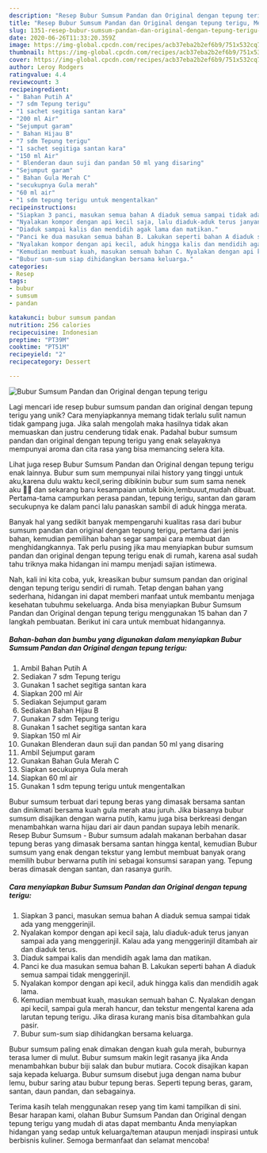 ```yaml
---
description: "Resep Bubur Sumsum Pandan dan Original dengan tepung terigu, Menggugah Selera"
title: "Resep Bubur Sumsum Pandan dan Original dengan tepung terigu, Menggugah Selera"
slug: 1351-resep-bubur-sumsum-pandan-dan-original-dengan-tepung-terigu-menggugah-selera
date: 2020-06-26T11:33:20.359Z
image: https://img-global.cpcdn.com/recipes/acb37eba2b2ef6b9/751x532cq70/bubur-sumsum-pandan-dan-original-dengan-tepung-terigu-foto-resep-utama.jpg
thumbnail: https://img-global.cpcdn.com/recipes/acb37eba2b2ef6b9/751x532cq70/bubur-sumsum-pandan-dan-original-dengan-tepung-terigu-foto-resep-utama.jpg
cover: https://img-global.cpcdn.com/recipes/acb37eba2b2ef6b9/751x532cq70/bubur-sumsum-pandan-dan-original-dengan-tepung-terigu-foto-resep-utama.jpg
author: Leroy Rodgers
ratingvalue: 4.4
reviewcount: 3
recipeingredient:
- " Bahan Putih A"
- "7 sdm Tepung terigu"
- "1 sachet segitiga santan kara"
- "200 ml Air"
- "Sejumput garam"
- " Bahan Hijau B"
- "7 sdm Tepung terigu"
- "1 sachet segitiga santan kara"
- "150 ml Air"
- " Blenderan daun suji dan pandan 50 ml yang disaring"
- "Sejumput garam"
- " Bahan Gula Merah C"
- "secukupnya Gula merah"
- "60 ml air"
- "1 sdm tepung terigu untuk mengentalkan"
recipeinstructions:
- "Siapkan 3 panci, masukan semua bahan A diaduk semua sampai tidak ada yang menggerinjil."
- "Nyalakan kompor dengan api kecil saja, lalu diaduk-aduk terus janyan sampai ada yang menggerinjil. Kalau ada yang menggerinjil ditambah air dan diaduk terus."
- "Diaduk sampai kalis dan mendidih agak lama dan matikan."
- "Panci ke dua masukan semua bahan B. Lakukan seperti bahan A diaduk semua sampai tidak menggerinjil."
- "Nyalakan kompor dengan api kecil, aduk hingga kalis dan mendidih agak lama."
- "Kemudian membuat kuah, masukan semuah bahan C. Nyalakan dengan api kecil, sampai gula merah hancur, dan tekstur mengental karena ada larutan tepung terigu. Jika dirasa kurang manis bisa ditambahkan gula pasir."
- "Bubur sum-sum siap dihidangkan bersama keluarga."
categories:
- Resep
tags:
- bubur
- sumsum
- pandan

katakunci: bubur sumsum pandan 
nutrition: 256 calories
recipecuisine: Indonesian
preptime: "PT39M"
cooktime: "PT51M"
recipeyield: "2"
recipecategory: Dessert

---
```



![Bubur Sumsum Pandan dan Original dengan tepung terigu](https://img-global.cpcdn.com/recipes/acb37eba2b2ef6b9/751x532cq70/bubur-sumsum-pandan-dan-original-dengan-tepung-terigu-foto-resep-utama.jpg)

Lagi mencari ide resep bubur sumsum pandan dan original dengan tepung terigu yang unik? Cara menyiapkannya memang tidak terlalu sulit namun tidak gampang juga. Jika salah mengolah maka hasilnya tidak akan memuaskan dan justru cenderung tidak enak. Padahal bubur sumsum pandan dan original dengan tepung terigu yang enak selayaknya mempunyai aroma dan cita rasa yang bisa memancing selera kita.

Lihat juga resep Bubur Sumsum Pandan dan Original dengan tepung terigu enak lainnya. Bubur sum sum mempunyai nilai history yang tinggi untuk aku,karena dulu waktu kecil,sering dibikinin bubur sum sum sama nenek aku 🥺✨ dan sekarang baru kesampaian untuk bikin,lembuuut,mudah dibuat. Pertama-tama campurkan perasa pandan, tepung terigu, santan dan garam secukupnya ke dalam panci lalu panaskan sambil di aduk hingga merata.

Banyak hal yang sedikit banyak mempengaruhi kualitas rasa dari bubur sumsum pandan dan original dengan tepung terigu, pertama dari jenis bahan, kemudian pemilihan bahan segar sampai cara membuat dan menghidangkannya. Tak perlu pusing jika mau menyiapkan bubur sumsum pandan dan original dengan tepung terigu enak di rumah, karena asal sudah tahu triknya maka hidangan ini mampu menjadi sajian istimewa.


Nah, kali ini kita coba, yuk, kreasikan bubur sumsum pandan dan original dengan tepung terigu sendiri di rumah. Tetap dengan bahan yang sederhana, hidangan ini dapat memberi manfaat untuk membantu menjaga kesehatan tubuhmu sekeluarga. Anda bisa menyiapkan Bubur Sumsum Pandan dan Original dengan tepung terigu menggunakan 15 bahan dan 7 langkah pembuatan. Berikut ini cara untuk membuat hidangannya.

<!--inarticleads1-->

##### Bahan-bahan dan bumbu yang digunakan dalam menyiapkan Bubur Sumsum Pandan dan Original dengan tepung terigu:

1. Ambil  Bahan Putih A
1. Sediakan 7 sdm Tepung terigu
1. Gunakan 1 sachet segitiga santan kara
1. Siapkan 200 ml Air
1. Sediakan Sejumput garam
1. Sediakan  Bahan Hijau B
1. Gunakan 7 sdm Tepung terigu
1. Gunakan 1 sachet segitiga santan kara
1. Siapkan 150 ml Air
1. Gunakan  Blenderan daun suji dan pandan 50 ml yang disaring
1. Ambil Sejumput garam
1. Gunakan  Bahan Gula Merah C
1. Siapkan secukupnya Gula merah
1. Siapkan 60 ml air
1. Gunakan 1 sdm tepung terigu untuk mengentalkan


Bubur sumsum terbuat dari tepung beras yang dimasak bersama santan dan dinikmati bersama kuah gula merah atau juruh. Jika biasanya bubur sumsum disajikan dengan warna putih, kamu juga bisa berkreasi dengan menambahkan warna hijau dari air daun pandan supaya lebih menarik. Resep Bubur Sumsum - Bubur sumsum adalah makanan berbahan dasar tepung beras yang dimasak bersama santan hingga kental, kemudian Bubur sumsum yang enak dengan tekstur yang lembut membuat banyak orang memilih bubur berwarna putih ini sebagai konsumsi sarapan yang. Tepung beras dimasak dengan santan, dan rasanya gurih. 

<!--inarticleads2-->

##### Cara menyiapkan Bubur Sumsum Pandan dan Original dengan tepung terigu:

1. Siapkan 3 panci, masukan semua bahan A diaduk semua sampai tidak ada yang menggerinjil.
1. Nyalakan kompor dengan api kecil saja, lalu diaduk-aduk terus janyan sampai ada yang menggerinjil. Kalau ada yang menggerinjil ditambah air dan diaduk terus.
1. Diaduk sampai kalis dan mendidih agak lama dan matikan.
1. Panci ke dua masukan semua bahan B. Lakukan seperti bahan A diaduk semua sampai tidak menggerinjil.
1. Nyalakan kompor dengan api kecil, aduk hingga kalis dan mendidih agak lama.
1. Kemudian membuat kuah, masukan semuah bahan C. Nyalakan dengan api kecil, sampai gula merah hancur, dan tekstur mengental karena ada larutan tepung terigu. Jika dirasa kurang manis bisa ditambahkan gula pasir.
1. Bubur sum-sum siap dihidangkan bersama keluarga.


Bubur sumsum paling enak dimakan dengan kuah gula merah, buburnya terasa lumer di mulut. Bubur sumsum makin legit rasanya jika Anda menambahkan bubur biji salak dan bubur mutiara. Cocok disajikan kapan saja kepada keluarga. Bubur sumsum disebut juga dengan nama bubur lemu, bubur saring atau bubur tepung beras. Seperti tepung beras, garam, santan, daun pandan, dan sebagainya. 

Terima kasih telah menggunakan resep yang tim kami tampilkan di sini. Besar harapan kami, olahan Bubur Sumsum Pandan dan Original dengan tepung terigu yang mudah di atas dapat membantu Anda menyiapkan hidangan yang sedap untuk keluarga/teman ataupun menjadi inspirasi untuk berbisnis kuliner. Semoga bermanfaat dan selamat mencoba!
